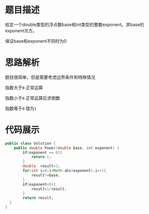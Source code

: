 #  题目描述

给定一个double类型的浮点数base和int类型的整数exponent。求base的exponent次方。

保证base和exponent不同时为0

#  思路解析

题目很简单，但是需要考虑边界条件和特殊情况

指数大于`0`  正常运算

指数小于`0`  正常运算后求倒数

指数等于`0`   值为`1`

#  代码展示

```java
public class Solution {
    public double Power(double base, int exponent) {
        if(exponent == 0){
            return 1;
        }
        double  result=1;
        for(int i=0;i<Math.abs(exponent);i++){
            result*=base;
        }
        if(exponent<0){
            result=1/result;
        }
        return result;            
  }
}

```
